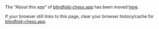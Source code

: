 The "About this app" of [blindfold-chess.app](https://blindfold-chess.app) has been moved [here](https://github.com/blindfold-chess/blindfold-chess#readme).

If your browser still links to this page, clear your browser history/cache for [blindfold-chess.app](https://blindfold-chess.app).
